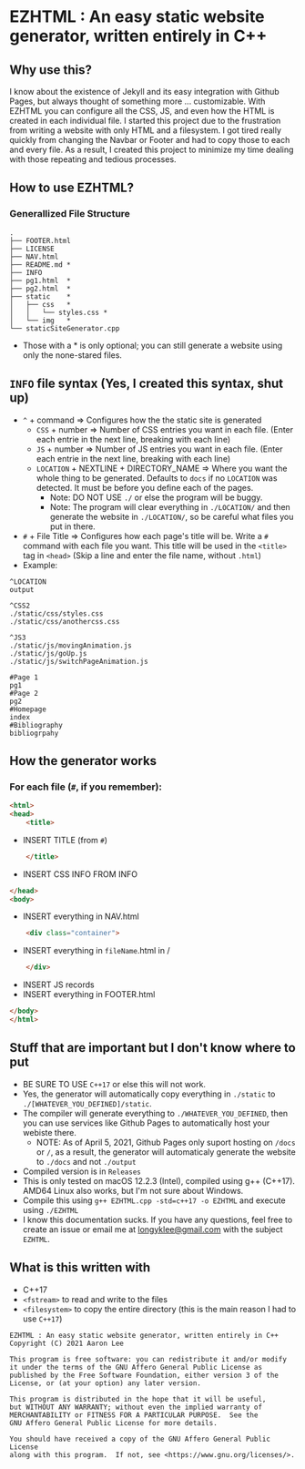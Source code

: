 # EZHTML : An easy static website generator, written entirely in C++
## Why use this?
I know about the existence of Jekyll and its easy integration with Github Pages, but always thought of something more ... customizable. With EZHTML you can configure all the CSS, JS, and even how the HTML is created in each individual file. I started this project due to the frustration from writing a website with only HTML and a filesystem. I got tired really quickly from changing the Navbar or Footer and had to copy those to each and every file. As a result, I created this project to minimize my time dealing with those repeating and tedious processes.

## How to use EZHTML? 
### Generallized File Structure
```
.
├── FOOTER.html
├── LICENSE
├── NAV.html
├── README.md *
├── INFO
├── pg1.html  *
├── pg2.html  *
├── static    *
│   ├── css   *
│   │   └── styles.css *
│   └── img   *
└── staticSiteGenerator.cpp
```
- Those with a * is only optional; you can still generate a website using only the none-stared files.
## `INFO` file syntax (Yes, I created this syntax, shut up)
- `^` + command => Configures how the the static site is generated
    - `CSS` + number => Number of CSS entries you want in each file. (Enter each entrie in the next line, breaking with each line)
    - `JS` + number => Number of JS entries you want in each file. (Enter each entrie in the next line, breaking with each line)
    - `LOCATION` + NEXTLINE + DIRECTORY_NAME => Where you want the whole thing to be generated. Defaults to `docs` if no `LOCATION` was detected. It must be before you define each of the pages.
        - Note: DO NOT USE `./` or else the program will be buggy.
        - Note: The program will clear everything in `./LOCATION/` and then generate the website in `./LOCATION/`, so be careful what files you put in there.
- `#` + File Title => Configures how each page's title will be. Write a `#` command with each file you want. This title will be used in the `<title>` tag in `<head>` (Skip a line and enter the file name, without `.html`)
- Example:
```
^LOCATION
output

^CSS2
./static/css/styles.css
./static/css/anothercss.css

^JS3
./static/js/movingAnimation.js
./static/js/goUp.js
./static/js/switchPageAnimation.js

#Page 1
pg1
#Page 2
pg2
#Homepage
index
#Bibliography
bibliogrpahy
```

## How the generator works
### For each file (`#`, if you remember):
```html
<html>
<head>
    <title>
```
- INSERT TITLE (from `#`)
```html
    </title>
```
- INSERT CSS INFO FROM INFO

```html
</head>
<body>
```
- INSERT everything in NAV.html
```html
    <div class="container">
```
- INSERT everything in `fileName`.html in /
```html
    </div>
```
- INSERT JS records
- INSERT everything in FOOTER.html
```html
</body>
</html>
```
## Stuff that are important but I don't know where to put
- BE SURE TO USE `C++17` or else this will not work.
- Yes, the generator will automatically copy everything in `./static` to `./[WHATEVER_YOU_DEFINED]/static`.
- The compiler will generate everything to `./WHATEVER_YOU_DEFINED`, then you can use services like Github Pages to automatically host your webiste there.
    - NOTE: As of April 5, 2021, Github Pages only suport hosting on `/docs` or `/`, as a result, the generator will automaticaly generate the website to `./docs` and not `./output`
- Compiled version is in `Releases`
- This is only tested on macOS 12.2.3 (Intel), compiled using g++ (C++17). AMD64 Linux also works, but I'm not sure about Windows.
- Compile this using `g++ EZHTML.cpp -std=c++17 -o EZHTML` and execute using `./EZHTML`
- I know this documentation sucks. If you have any questions, feel free to create an issue or email me at [longyklee@gmail.com](mailto:longyklee@gmail.com?subject=EZHTML) with the subject `EZHTML`.
## What is this written with
- C++17
- `<fstream>` to read and write to the files
- `<filesystem>` to copy the entire directory (this is the main reason I had to use `C++17`)
```
EZHTML : An easy static website generator, written entirely in C++
Copyright (C) 2021 Aaron Lee

This program is free software: you can redistribute it and/or modify
it under the terms of the GNU Affero General Public License as
published by the Free Software Foundation, either version 3 of the
License, or (at your option) any later version.

This program is distributed in the hope that it will be useful,
but WITHOUT ANY WARRANTY; without even the implied warranty of
MERCHANTABILITY or FITNESS FOR A PARTICULAR PURPOSE.  See the
GNU Affero General Public License for more details.

You should have received a copy of the GNU Affero General Public License
along with this program.  If not, see <https://www.gnu.org/licenses/>.
```
